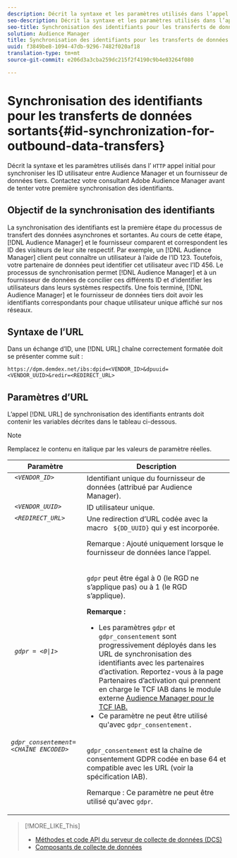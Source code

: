 ```yaml
---
description: Décrit la syntaxe et les paramètres utilisés dans l’appel HTTP initial pour synchroniser les ID utilisateur entre Audience Manager et un fournisseur de données tiers. Contactez votre consultant Adobe Audience Manager avant de tenter votre première synchronisation des identifiants.
seo-description: Décrit la syntaxe et les paramètres utilisés dans l’appel HTTP initial pour synchroniser les ID utilisateur entre Audience Manager et un fournisseur de données tiers. Contactez votre consultant Adobe Audience Manager avant de tenter votre première synchronisation des identifiants.
seo-title: Synchronisation des identifiants pour les transferts de données sortants
solution: Audience Manager
title: Synchronisation des identifiants pour les transferts de données sortants
uuid: f3849be8-1094-47db-9296-7482f020af18
translation-type: tm+mt
source-git-commit: e206d3a3cba259dc215f2f4190c9b4e03264f080

---
```



# Synchronisation des identifiants pour les transferts de données sortants{#id-synchronization-for-outbound-data-transfers}

Décrit la syntaxe et les paramètres utilisés dans l’ `HTTP` appel initial pour synchroniser les ID utilisateur entre Audience Manager et un fournisseur de données tiers. Contactez votre consultant Adobe Audience Manager avant de tenter votre première synchronisation des identifiants.

<!-- c_id_sync_out.xml -->

## Objectif de la synchronisation des identifiants

La synchronisation des identifiants est la première étape du processus de transfert des données asynchrones et sortantes. Au cours de cette étape, [!DNL Audience Manager] et le fournisseur comparent et correspondent les ID des visiteurs de leur site respectif. Par exemple, un [!DNL Audience Manager] client peut connaître un utilisateur à l’aide de l’ID 123. Toutefois, votre partenaire de données peut identifier cet utilisateur avec l’ID 456. Le processus de synchronisation permet [!DNL Audience Manager] et à un fournisseur de données de concilier ces différents ID et d’identifier les utilisateurs dans leurs systèmes respectifs. Une fois terminé, [!DNL Audience Manager] et le fournisseur de données tiers doit avoir les identifiants correspondants pour chaque utilisateur unique affiché sur nos réseaux.

## Syntaxe de l’URL

Dans un échange d’ID, une [!DNL URL] chaîne correctement formatée doit se présenter comme suit :

```
https://dpm.demdex.net/ibs:dpid=<VENDOR_ID>&dpuuid=<VENDOR_UUID>&redir=<REDIRECT_URL>
```

## Paramètres d’URL

L’appel [!DNL URL] de synchronisation des identifiants entrants doit contenir les variables décrites dans le tableau ci-dessous.

>[!NOTE]
>
>Remplacez le contenu en italique par les valeurs de paramètre réelles.

<table id="table_EB9F4246E2A34ABB8ED06EA458EB186F"> 
 <thead> 
  <tr> 
   <th colname="col1" class="entry"> Paramètre </th> 
   <th colname="col2" class="entry"> Description </th> 
  </tr> 
 </thead>
 <tbody> 
  <tr valign="top"> 
   <td colname="col1"> <code> <i>&lt;VENDOR_ID&gt;</i></code> </td> 
   <td colname="col2">Identifiant unique du fournisseur de données (attribué par <span class="keyword"> Audience Manager</span>). </td> 
  </tr> 
  <tr valign="top"> 
   <td colname="col1"> <code> <i>&lt;VENDOR_UUID&gt;</i></code> </td> 
   <td colname="col2"> ID utilisateur unique. </td> 
  </tr> 
  <tr valign="top"> 
   <td colname="col1"> <code> <i>&lt;REDIRECT_URL&gt;</i></code> </td> 
   <td colname="col2">Une redirection d’URL codée avec la macro <code> ${DD_UUID}</code> qui y est incorporée. <p><b></b> Remarque : Ajouté uniquement lorsque le fournisseur de données lance l’appel. </p> </td> 
  </tr> 
    </tr> 
  <tr> 
   <td colname="col1"> <code> <i>gdpr = &lt;0|1&gt;</i></code> </td> 
   <td colname="col2"> <p><code>gdpr</code> peut être égal à 0 (le RGD ne s’applique pas) ou à 1 (le RGD s’applique).</p><p><b>Remarque :</b> <ul><li>Les paramètres <code>gdpr</code> et <code>gdpr_consentement</code> sont progressivement déployés dans les URL de synchronisation des identifiants avec les partenaires d’activation. Reportez-vous à la page Partenaires d’activation qui prennent en charge le TCF IAB dans le module externe <a href="../../overview/aam-gdpr/aam-iab-plugin.md#aam-activation-partners">Audience Manager pour le TCF IAB.</a></li><li>Ce paramètre ne peut être utilisé qu'avec <code>gdpr_consentement.</code></li></ul></p></td>
  </tr> 
    </tr> 
  <tr valign="top"> 
   <td colname="col1"> <code><i>gdpr_consentement=&lt;CHAÎNE ENCODED&gt;</i></code> </td> 
   <td colname="col2"><p><code>gdpr_consentement</code> est la chaîne de consentement GDPR codée en base 64 et compatible avec les URL (voir la spécification <a href="https://github.com/InteractiveAdvertisingBureau/GDPR-Transparency-and-Consent-Framework/blob/master/URL-based%20Consent%20Passing_%20Framework%20Guidance.md#specifications" format="http" scope="external"></a>IAB).</p><p><b></b> Remarque : Ce paramètre ne peut être utilisé qu'avec <code>gdpr</code>.</p> </td> 
  </tr> 
 </tbody> 
</table>

>[!MORE_LIKE_This]
>
>* [Méthodes et code API du serveur de collecte de données (DCS)](../../api/dcs-intro/dcs-event-calls/dcs-event-calls.md)
>* [Composants de collecte de données](../../reference/system-components/components-data-collection.md)

